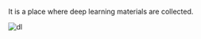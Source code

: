 It is a place where deep learning materials are collected.


![dl](https://user-images.githubusercontent.com/91897199/169643071-9ebc7fb7-cf10-4277-a1c3-9008bcd9a9e9.gif)
